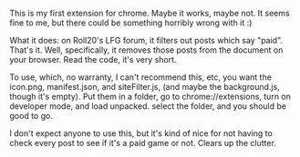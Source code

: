 This is my first extension for chrome. Maybe it works, maybe not. It seems fine to me, but there could be something horribly wrong with it :)

What it does: on Roll20's LFG forum, it filters out posts which say "paid". That's it. Well, specifically, it removes those posts from the document on your browser. Read the code, it's very short.

To use, which, no warranty, I can't recommend this, etc, you want the icon.png, manifest.json, and siteFilter.js, (and maybe the background.js, though it's empty). Put them in a folder, go to chrome://extensions, turn on developer mode, and load unpacked. select the folder, and you should be good to go.

I don't expect anyone to use this, but it's kind of nice for not having to check every post to see if it's a paid game or not. Clears up the clutter.